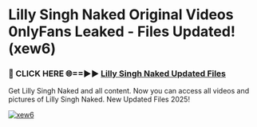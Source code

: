 # Lilly Singh Naked Original Videos 0nlyFans Leaked - Files Updated! (xew6)

<h3>🔴 CLICK HERE 🌐==►► <a href="https://tinyurl.com/yckcrads" rel="nofollow">Lilly Singh Naked Updated Files</a></h3>

Get Lilly Singh Naked and all content. Now you can access all videos and pictures of Lilly Singh Naked. New Updated Files 2025!

[![xew6](https://i.imgur.com/hpKpOFt.gif)](https://tinyurl.com/yckcrads)
